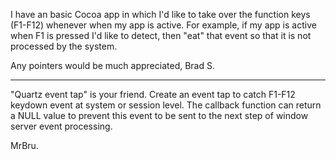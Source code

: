 I have an basic Cocoa app in which I'd like to take over the function keys (F1-F12) whenever when my app is active.  For example, if my app is active when F1 is pressed I'd like to detect, then "eat" that event so that it is not processed by the system.

Any pointers would be much appreciated,
Brad S.

----

"Quartz event tap" is your friend.
Create an event tap to catch F1-F12 keydown event at system or session level. The callback function can return a NULL value to prevent this event to be sent to the next step of window server event processing.

MrBru.
